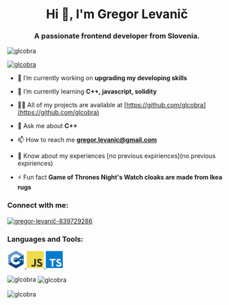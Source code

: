 <h1 align="center">Hi 👋, I'm Gregor Levanič</h1>
<h3 align="center">A passionate frontend developer from Slovenia.</h3>

<p align="left"> <img src="https://komarev.com/ghpvc/?username=glcobra&label=Profile%20views&color=0e75b6&style=flat" alt="glcobra" /> </p>

<p align="left"> <a href="https://github.com/ryo-ma/github-profile-trophy"><img src="https://github-profile-trophy.vercel.app/?username=glcobra" alt="glcobra" /></a> </p>

- 🔭 I’m currently working on **upgrading my developing skills**

- 🌱 I’m currently learning **C++, javascript, solidity**

- 👨‍💻 All of my projects are available at [https://github.com/glcobra](https://github.com/glcobra)

- 💬 Ask me about **C++**

- 📫 How to reach me **gregor.levanic@gmail.com**

- 📄 Know about my experiences [no previous expiriences](no previous expiriences)

- ⚡ Fun fact **Game of Thrones Night's Watch cloaks are made from Ikea rugs**

<h3 align="left">Connect with me:</h3>
<p align="left">
<a href="https://linkedin.com/in/gregor-levanič-839729286" target="blank"><img align="center" src="https://raw.githubusercontent.com/rahuldkjain/github-profile-readme-generator/master/src/images/icons/Social/linked-in-alt.svg" alt="gregor-levanič-839729286" height="30" width="40" /></a>
</p>

<h3 align="left">Languages and Tools:</h3>
<p align="left"> <a href="https://www.w3schools.com/cpp/" target="_blank" rel="noreferrer"> <img src="https://raw.githubusercontent.com/devicons/devicon/master/icons/cplusplus/cplusplus-original.svg" alt="cplusplus" width="40" height="40"/> </a> <a href="https://developer.mozilla.org/en-US/docs/Web/JavaScript" target="_blank" rel="noreferrer"> <img src="https://raw.githubusercontent.com/devicons/devicon/master/icons/javascript/javascript-original.svg" alt="javascript" width="40" height="40"/> </a> <a href="https://www.typescriptlang.org/" target="_blank" rel="noreferrer"> <img src="https://raw.githubusercontent.com/devicons/devicon/master/icons/typescript/typescript-original.svg" alt="typescript" width="40" height="40"/> </a> </p>

<p><img align="left" src="https://github-readme-stats.vercel.app/api/top-langs?username=glcobra&show_icons=true&locale=en&layout=compact" alt="glcobra" /></p>

<p>&nbsp;<img align="center" src="https://github-readme-stats.vercel.app/api?username=glcobra&show_icons=true&locale=en" alt="glcobra" /></p>

<p><img align="center" src="https://github-readme-streak-stats.herokuapp.com/?user=glcobra&" alt="glcobra" /></p>
